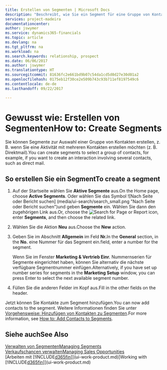 ```yaml
---
title: Erstellen von Segmenten | Microsoft Docs
description: "Beschreibt, wie Sie ein Segment für eine Gruppe von Kontakten in Financials erstellen, beispielsweise um mehrere Kontakte mit einer Direktwerbung anzusprechen."
services: project-madeira
documentationcenter: 
author: jswymer
ms.service: dynamics365-financials
ms.topic: article
ms.devlang: na
ms.tgt_pltfrm: na
ms.workload: na
ms.search.keywords: relationship, prospect
ms.date: 06/06/2017
ms.author: jswymer
ms.translationtype: HT
ms.sourcegitcommit: 81636fc2e661bd9b07c54da1cd5d0d27e30d01a2
ms.openlocfilehash: 0175eb12f30ce2e509b743c93b711ef8197549c6
ms.contentlocale: de-de
ms.lasthandoff: 09/22/2017

---
```

# <a name="how-to-create-segments"></a><span data-ttu-id="00a34-103">Gewusst wie: Erstellen von Segmenten</span><span class="sxs-lookup"><span data-stu-id="00a34-103">How to: Create Segments</span></span>
<span data-ttu-id="00a34-104">Sie können Segmente zur Auswahl einer Gruppe von Kontakten erstellen, z. B. wenn Sie eine Aktivität mit mehreren Kontakten erstellen möchten (z. B. Direktmail).</span><span class="sxs-lookup"><span data-stu-id="00a34-104">You can create segments to select a group of contacts, for example, if you want to create an interaction involving several contacts, such as direct mail.</span></span>

## <a name="to-create-a-segment"></a><span data-ttu-id="00a34-105">So erstellen Sie ein Segment</span><span class="sxs-lookup"><span data-stu-id="00a34-105">To create a segment</span></span>
1. <span data-ttu-id="00a34-106">Auf der Startseite wählen Sie **Aktive Segmente** aus.</span><span class="sxs-lookup"><span data-stu-id="00a34-106">On the Home page, choose **Active Segments**.</span></span> <span data-ttu-id="00a34-107">Oder wählen Sie das Symbol ![Nach Seite oder Bericht suchen] (media/ui-search/search_small.png "Nach Seite oder Bericht suchen")und geben **Segmente** ein. Wählen Sie dann den zugehörigen Link aus.</span><span class="sxs-lookup"><span data-stu-id="00a34-107">Or, choose the ![Search for Page or Report](media/ui-search/search_small.png "Search for Page or Report icon") icon, enter **Segments**, and then choose the related link.</span></span>
2. <span data-ttu-id="00a34-108">Wählen Sie die Aktion **Neu** aus.</span><span class="sxs-lookup"><span data-stu-id="00a34-108">Choose the **New** action.</span></span>
3. <span data-ttu-id="00a34-109">Geben Sie im Abschnitt **Allgemein** im Feld **Nr.**</span><span class="sxs-lookup"><span data-stu-id="00a34-109">In the **General** section, in the **No.**</span></span> <span data-ttu-id="00a34-110">eine Nummer für das Segment ein.</span><span class="sxs-lookup"><span data-stu-id="00a34-110">field, enter a number for the segment.</span></span>

    <span data-ttu-id="00a34-111">Wenn Sie im Fenster **Marketing & Vertrieb Einr.** Nummernserien für Segmente eingerichtet haben, können Sie alternativ die nächste verfügbare Segmentnummer einfügen.</span><span class="sxs-lookup"><span data-stu-id="00a34-111">Alternatively, if you have set up number series for segments in the **Marketing Setup** window, you can press Enter to select the next available segment number.</span></span>
4. <span data-ttu-id="00a34-112">Füllen Sie die anderen Felder im Kopf aus.</span><span class="sxs-lookup"><span data-stu-id="00a34-112">Fill in the other fields on the header.</span></span>

<span data-ttu-id="00a34-113">Jetzt können Sie Kontakte zum Segment hinzufügen.</span><span class="sxs-lookup"><span data-stu-id="00a34-113">You can now add contacts to the segment.</span></span> <span data-ttu-id="00a34-114">Weitere Informationen finden Sie unter [Vorgehensweise: Hinzufügen von Kontakten zu Segmenten](marketing-add-contact-segment.md).</span><span class="sxs-lookup"><span data-stu-id="00a34-114">For more information, see [How to: Add Contacts to Segments](marketing-add-contact-segment.md).</span></span>

## <a name="see-also"></a><span data-ttu-id="00a34-115">Siehe auch</span><span class="sxs-lookup"><span data-stu-id="00a34-115">See Also</span></span>
[<span data-ttu-id="00a34-116">Verwalten von Segmenten</span><span class="sxs-lookup"><span data-stu-id="00a34-116">Managing Segments</span></span>](marketing-segments.md)  
[<span data-ttu-id="00a34-117">Verkaufschancen verwalten</span><span class="sxs-lookup"><span data-stu-id="00a34-117">Managing Sales Opportunities</span></span>](marketing-manage-sales-opportunities.md)  
<span data-ttu-id="00a34-118">[Arbeiten mit [!INCLUDE[d365fin](includes/d365fin_md.md)]](ui-work-product.md)</span><span class="sxs-lookup"><span data-stu-id="00a34-118">[Working with [!INCLUDE[d365fin](includes/d365fin_md.md)]](ui-work-product.md)</span></span>  

